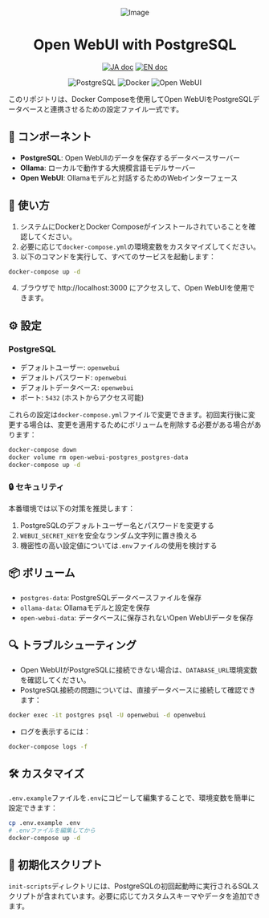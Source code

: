 <div align="center">

![Image](https://github.com/user-attachments/assets/6ec3c160-a607-42ec-97b9-c47a604bbd68)

<h1>Open WebUI with PostgreSQL</h1>

<a href="README_JP.md"><img src="https://img.shields.io/badge/ドキュメント-日本語-white.svg" alt="JA doc"/></a>
<a href="README.md"><img src="https://img.shields.io/badge/english-document-white.svg" alt="EN doc"></a>

<img src="https://img.shields.io/badge/PostgreSQL-316192?style=for-the-badge&logo=postgresql&logoColor=white" alt="PostgreSQL"/>
<img src="https://img.shields.io/badge/Docker-2496ED?style=for-the-badge&logo=docker&logoColor=white" alt="Docker"/>
<img src="https://img.shields.io/badge/OpenWebUI-FF6B6B?style=for-the-badge&logo=html5&logoColor=white" alt="Open WebUI"/>

</div>

このリポジトリは、Docker Composeを使用してOpen WebUIをPostgreSQLデータベースと連携させるための設定ファイル一式です。

## 🔧 コンポーネント

- **PostgreSQL**: Open WebUIのデータを保存するデータベースサーバー
- **Ollama**: ローカルで動作する大規模言語モデルサーバー
- **Open WebUI**: Ollamaモデルと対話するためのWebインターフェース

## 🚀 使い方

1. システムにDockerとDocker Composeがインストールされていることを確認してください。
2. 必要に応じて`docker-compose.yml`の環境変数をカスタマイズしてください。
3. 以下のコマンドを実行して、すべてのサービスを起動します：

```bash
docker-compose up -d
```

4. ブラウザで http://localhost:3000 にアクセスして、Open WebUIを使用できます。

## ⚙️ 設定

### PostgreSQL

- デフォルトユーザー: `openwebui`
- デフォルトパスワード: `openwebui`
- デフォルトデータベース: `openwebui`
- ポート: `5432` (ホストからアクセス可能)

これらの設定は`docker-compose.yml`ファイルで変更できます。初回実行後に変更する場合は、変更を適用するためにボリュームを削除する必要がある場合があります：

```bash
docker-compose down
docker volume rm open-webui-postgres_postgres-data
docker-compose up -d
```

### 🔒 セキュリティ

本番環境では以下の対策を推奨します：

1. PostgreSQLのデフォルトユーザー名とパスワードを変更する
2. `WEBUI_SECRET_KEY`を安全なランダム文字列に置き換える
3. 機密性の高い設定値については`.env`ファイルの使用を検討する

## 📦 ボリューム

- `postgres-data`: PostgreSQLデータベースファイルを保存
- `ollama-data`: Ollamaモデルと設定を保存
- `open-webui-data`: データベースに保存されないOpen WebUIデータを保存

## 🔍 トラブルシューティング

- Open WebUIがPostgreSQLに接続できない場合は、`DATABASE_URL`環境変数を確認してください。
- PostgreSQL接続の問題については、直接データベースに接続して確認できます：

```bash
docker exec -it postgres psql -U openwebui -d openwebui
```

- ログを表示するには：

```bash
docker-compose logs -f
```

## 🛠 カスタマイズ

`.env.example`ファイルを`.env`にコピーして編集することで、環境変数を簡単に設定できます：

```bash
cp .env.example .env
# .envファイルを編集してから
docker-compose up -d
```

## 📝 初期化スクリプト

`init-scripts`ディレクトリには、PostgreSQLの初回起動時に実行されるSQLスクリプトが含まれています。必要に応じてカスタムスキーマやデータを追加できます。
